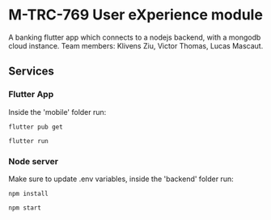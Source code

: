 # M-TRC-769 User eXperience module

A banking flutter app which connects to a nodejs backend, with a mongodb cloud instance. Team members: Klivens Ziu, Victor Thomas, Lucas Mascaut.

## Services

### Flutter App

Inside the 'mobile' folder run:

```flutter pub get```

```flutter run```


### Node server

Make sure to update .env variables, inside the 'backend' folder run:

```npm install```

```npm start```

